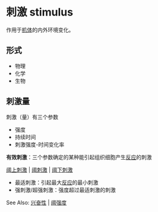 # 刺激 stimulus

作用于[机体](机体.md)的内外环境变化。

## 形式

- 物理
- 化学
- 生物

## 刺激量

刺激（量）有三个参数
- 强度
- 持续时间
- 刺激强度-时间变化率

**有效刺激**：三个参数确定的某种能引起组织细胞产生[反应](反应.md)的刺激

[阈上刺激](阈上刺激.md) | [阈刺激](阈刺激.md) | [阈下刺激](阈下刺激.md)

- 最适刺激：引起最大[反应](反应.md)的最小刺激
- 强刺激/超强刺激：强度超过最适刺激的刺激

See Also: [兴奋性](兴奋性.md) | [阈强度](阈强度.md)

